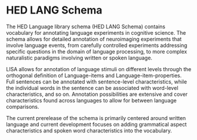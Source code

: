 # HED LANG Schema

 The HED Language library schema (HED LANG Schema) contains vocabulary for annotating language experiments in cognitive science. The schema allows for detailed annotation of neuroimaging experiments that involve language events, from carefully controlled experiments addressing specific questions in the domain of language processing, to more complex naturalistic paradigms involving written or spoken language.

LISA allows for annotation of language stimuli on different levels through the orthogonal definition of Language-items and Language-item-properties. Full sentences can be annotated with sentence-level characteristics, while the individual words in the sentence can be associated with word-level characteristics, and so on. Annotation possibilities are extensive and cover characteristics found across languages to allow for between language comparisons.

The current prerelease of the schema is primarily centered around written language and current development focuses on adding grammatical aspect characteristics and spoken word characteristics into the vocabulary.
